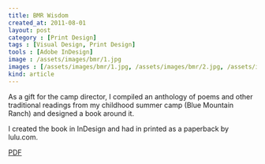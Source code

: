 ```yaml
---
title: BMR Wisdom
created_at: 2011-08-01
layout: post
category : [Print Design]
tags : [Visual Design, Print Design]
tools : [Adobe InDesign]
image : /assets/images/bmr/1.jpg
images : [/assets/images/bmr/1.jpg, /assets/images/bmr/2.jpg, /assets/images/bmr/3.jpg, /assets/images/bmr/4.jpg]
kind: article
---
```


<p class="description">
As a gift for the camp director, I
compiled an anthology of poems
and other traditional readings from
my childhood summer camp (Blue
Mountain Ranch) and designed a
book around it. </p> 
<p class="description">
I created the book in InDesign and
had in printed as a paperback by
lulu.com.</p>

<p><a class = "button large" href="/assets/pdf/bmr-wisdom.pdf">PDF</a></p>